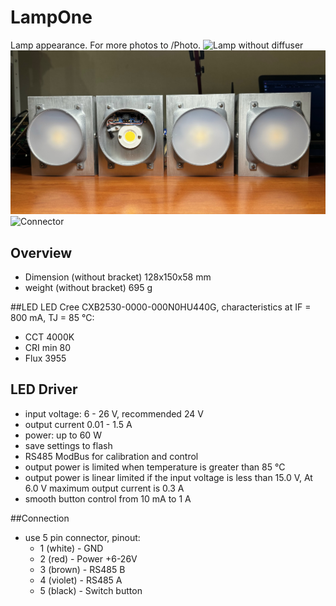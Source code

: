 # LampOne

Lamp appearance. For more photos to /Photo.
<img alt="Lamp without diffuser" src="Photo/IMG_0287.jpg">
<img alt="First 4 assembly" src="Photo/IMG_0288.jpg">
<img alt="Connector" src="Photo/IMG_0290.jpg">

## Overview
  - Dimension (without bracket) 128x150x58 mm  
  - weight (without bracket) 695 g

##LED
LED Cree CXB2530-0000-000N0HU440G, characteristics at IF = 800 mA, TJ = 85 °C:  
  - CCT 4000K  
  - CRI min 80  
  - Flux 3955

## LED Driver  
  - input voltage: 6 - 26 V, recommended 24 V  
  - output current 0.01 - 1.5 A
  - power: up to 60 W  
  - save settings to flash  
  - RS485 ModBus for calibration and control  
  - output power is limited when temperature is greater than 85 °C  
  - output power is linear limited if the input voltage is less than 15.0 V, At 6.0 V maximum output current is 0.3 A  
  - smooth button control from 10 mA to 1 A

##Connection
  - use 5 pin connector, pinout:
    - 1 (white)  - GND
    - 2 (red)    - Power +6-26V
    - 3 (brown)  - RS485 B
    - 4 (violet) - RS485 A
    - 5 (black)  - Switch button
